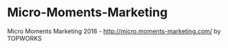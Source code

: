# Micro-Moments-Marketing
Micro Moments Marketing 2016 - http://micro.moments-marketing.com/ by TOPWORKS
